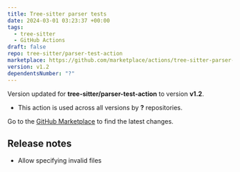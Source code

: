 ```yaml
---
title: Tree-sitter parser tests
date: 2024-03-01 03:23:37 +00:00
tags:
  - tree-sitter
  - GitHub Actions
draft: false
repo: tree-sitter/parser-test-action
marketplace: https://github.com/marketplace/actions/tree-sitter-parser-tests
version: v1.2
dependentsNumber: "?"
---
```



Version updated for **tree-sitter/parser-test-action** to version **v1.2**.
- This action is used across all versions by **?** repositories.

Go to the [GitHub Marketplace](https://github.com/marketplace/actions/tree-sitter-parser-tests) to find the latest changes.

## Release notes

- Allow specifying invalid files
